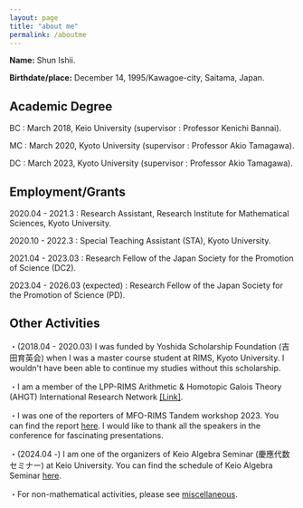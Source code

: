 ```yaml
---
layout: page
title: "about me"
permalink: /aboutme
---
```


**Name:** Shun Ishii.

**Birthdate/place:** December 14, 1995/Kawagoe-city, Saitama, Japan.

## Academic Degree

BC : March 2018, Keio University (supervisor : Professor Kenichi Bannai).

MC : March 2020, Kyoto University (supervisor : Professor Akio Tamagawa).

DC : March 2023, Kyoto University (supervisor : Professor Akio Tamagawa).

## Employment/Grants

2020.04 - 2021.3 : Research Assistant, Research Institute for Mathematical Sciences, Kyoto University.

2020.10 - 2022.3 : Special Teaching Assistant (STA), Kyoto University.

2021.04 - 2023.03 : Research Fellow of the Japan Society for the Promotion of Science (DC2).

2023.04 - 2026.03 (expected) : Research Fellow of the Japan Society for the Promotion of Science (PD).

## Other Activities

・(2018.04 - 2020.03) I was funded by Yoshida Scholarship Foundation (吉田育英会) when I was a master course student at RIMS, Kyoto University. I wouldn't have been able to continue my studies without this scholarship.

・I am a member of the LPP-RIMS Arithmetic & Homotopic Galois Theory (AHGT) International Research Network [[Link]](https://ahgt.math.cnrs.fr).

・I was one of the reporters of MFO-RIMS Tandem workshop 2023. You can find the report [here](https://publications.mfo.de/handle/mfo/4128). I would like to thank all the speakers in the conference for fascinating presentations.

・(2024.04 -) I am one of the organizers of Keio Algebra Seminar (慶應代数セミナー) at Keio University. You can find the schedule of Keio Algebra Seminar [here](https://www.math.keio.ac.jp/information/seminar/).

・For non-mathematical activities, please see [miscellaneous](/misc).
